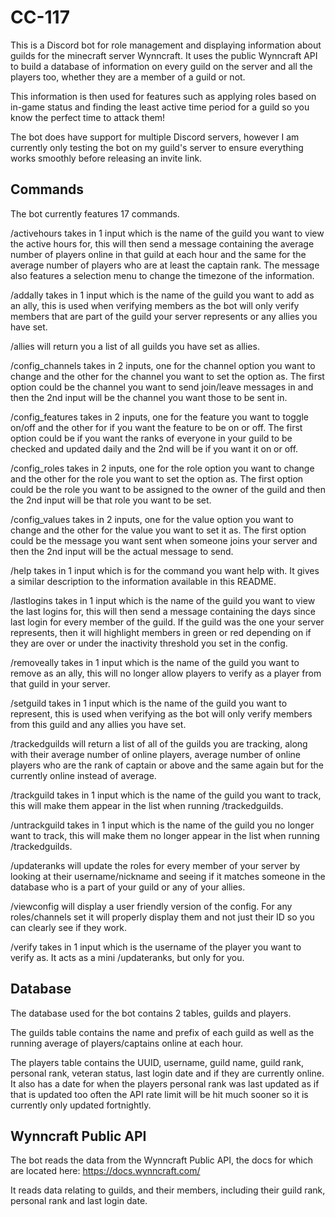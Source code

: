 # CC-117

This is a Discord bot for role management and displaying information about guilds for the minecraft server Wynncraft. It uses the public Wynncraft API to build a database of information on every guild on the server and all the players too, whether they are a member of a guild or not.

This information is then used for features such as applying roles based on in-game status and finding the least active time period for a guild so you know the perfect time to attack them!

The bot does have support for multiple Discord servers, however I am currently only testing the bot on my guild's server to ensure everything works smoothly before releasing an invite link.

## Commands

The bot currently features 17 commands.

/activehours takes in 1 input which is the name of the guild you want to view the active hours for, this will then send a message containing the average number of players online in that guild at each hour and the same for the average number of players who are at least the captain rank. The message also features a selection menu to change the timezone of the information.

/addally takes in 1 input which is the name of the guild you want to add as an ally, this is used when verifying members as the bot will only verify members that are part of the guild your server represents or any allies you have set.

/allies will return you a list of all guilds you have set as allies.

/config_channels takes in 2 inputs, one for the channel option you want to change and the other for the channel you want to set the option as. The first option could be the channel you want to send join/leave messages in and then the 2nd input will be the channel you want those to be sent in.

/config_features takes in 2 inputs, one for the feature you want to toggle on/off and the other for if you want the feature to be on or off. The first option could be if you want the ranks of everyone in your guild to be checked and updated daily and the 2nd will be if you want it on or off.

/config_roles takes in 2 inputs, one for the role option you want to change and the other for the role you want to set the option as. The first option could be the role you want to be assigned to the owner of the guild and then the 2nd input will be that role you want to be set.

/config_values takes in 2 inputs, one for the value option you want to change and the other for the value you want to set it as. The first option could be the message you want sent when someone joins your server and then the 2nd input will be the actual message to send.

/help takes in 1 input which is for the command you want help with. It gives a similar description to the information available in this README.

/lastlogins takes in 1 input which is the name of the guild you want to view the last logins for, this will then send a message containing the days since last login for every member of the guild. If the guild was the one your server represents, then it will highlight members in green or red depending on if they are over or under the inactivity threshold you set in the config.

/removeally takes in 1 input which is the name of the guild you want to remove as an ally, this will no longer allow players to verify as a player from that guild in your server.

/setguild takes in 1 input which is the name of the guild you want to represent, this is used when verifying as the bot will only verify members from this guild and any allies you have set.

/trackedguilds will return a list of all of the guilds you are tracking, along with their average number of online players, average number of online players who are the rank of captain or above and the same again but for the currently online instead of average.

/trackguild takes in 1 input which is the name of the guild you want to track, this will make them appear in the list when running /trackedguilds.

/untrackguild takes in 1 input which is the name of the guild you no longer want to track, this will make them no longer appear in the list when running /trackedguilds.

/updateranks will update the roles for every member of your server by looking at their username/nickname and seeing if it matches someone in the database who is a part of your guild or any of your allies.

/viewconfig will display a user friendly version of the config. For any roles/channels set it will properly display them and not just their ID so you can clearly see if they work.

/verify takes in 1 input which is the username of the player you want to verify as. It acts as a mini /updateranks, but only for you.

## Database

The database used for the bot contains 2 tables, guilds and players.

The guilds table contains the name and prefix of each guild as well as the running average of players/captains online at each hour.

The players table contains the UUID, username, guild name, guild rank, personal rank, veteran status, last login date and if they are currently online. It also has a date for when the players personal rank was last updated as if that is updated too often the API rate limit will be hit much sooner so it is currently only updated fortnightly.

## Wynncraft Public API

The bot reads the data from the Wynncraft Public API, the docs for which are located here: https://docs.wynncraft.com/

It reads data relating to guilds, and their members, including their guild rank, personal rank and last login date.
